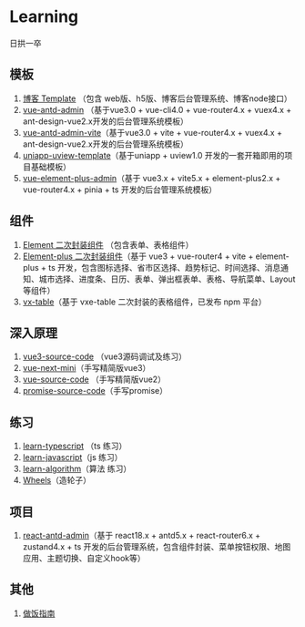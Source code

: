 # Learning
日拱一卒

## 模板

1. [博客 Template](https://github.com/jcyicai/vue-blog-template) （包含 web版、h5版、博客后台管理系统、博客node接口）
2. [vue-antd-admin](https://github.com/jcyicai/vue-antd-admin) （基于vue3.0 + vue-cli4.0 + vue-router4.x + vuex4.x + ant-design-vue2.x开发的后台管理系统模板）
3. [vue-antd-admin-vite](https://github.com/jcyicai/vue-antd-admin-vite)（基于vue3.0 + vite + vue-router4.x + vuex4.x + ant-design-vue2.x开发的后台管理系统模板）
4. [uniapp-uview-template](https://github.com/jcyicai/uniapp-uview-template)（基于uniapp + uview1.0 开发的一套开箱即用的项目基础模板）
5. [vue-element-plus-admin](https://github.com/jcyicai/vue-element-plus-admin)（基于 vue3.x + vite5.x + element-plus2.x + vue-router4.x + pinia + ts 开发的后台管理系统模板）

## 组件

1. [Element 二次封装组件](https://github.com/jcyicai/Components) （包含表单、表格组件）
2. [Element-plus 二次封装组件](https://github.com/jcyicai/vue3-element-plus-component)（基于 vue3 + vue-router4 + vite + element-plus + ts 开发，包含图标选择、省市区选择、趋势标记、时间选择、消息通知、城市选择、进度条、日历、表单、弹出框表单、表格、导航菜单、Layout等组件）
3. [vx-table](https://github.com/jcyicai/vx-table)（基于 vxe-table 二次封装的表格组件，已发布 npm 平台）

## 深入原理

1. [vue3-source-code](https://github.com/jcyicai/vue3-source-code) （vue3源码调试及练习）
2. [vue-next-mini](https://github.com/jcyicai/vue-next-mini)（手写精简版vue3）
3. [vue-source-code](https://github.com/jcyicai/vue-source-code) （手写精简版vue2）
4. [promise-source-code](https://github.com/jcyicai/promise-source-code)（手写promise）

## 练习

1. [learn-typescript](https://github.com/jcyicai/learn-typescript) （ts 练习）
2. [learn-javascript](https://github.com/jcyicai/learn-javascript)（js 练习）
3. [learn-algorithm](https://github.com/jcyicai/learn-algorithm)（算法 练习）
4. [Wheels](https://github.com/jcyicai/Wheels)（造轮子）

## 项目

1. [react-antd-admin](https://github.com/jcyicai/react-antd-admin)（基于 react18.x + antd5.x + react-router6.x + zustand4.x + ts 开发的后台管理系统，包含组件封装、菜单按钮权限、地图应用、主题切换、自定义hook等）

## 其他

1. [做饭指南](https://github.com/jcyicai/Cookbook)

